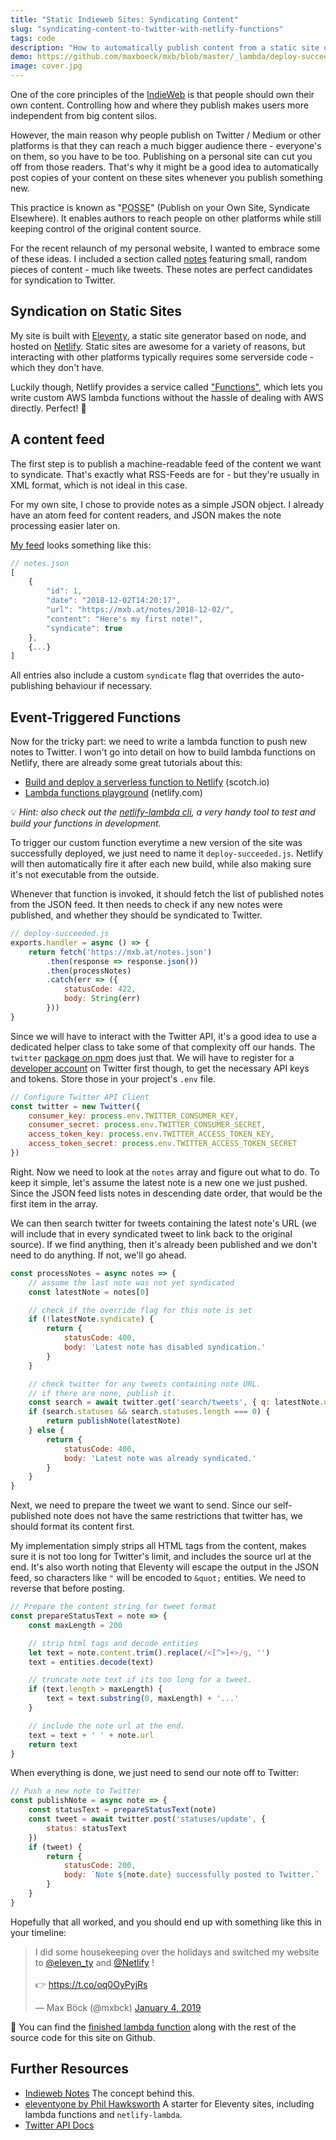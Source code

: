 ```yaml
---
title: "Static Indieweb Sites: Syndicating Content"
slug: "syndicating-content-to-twitter-with-netlify-functions"
tags: code
description: "How to automatically publish content from a static site on Twitter, using Eleventy and Netlify's lambda functions."
demo: https://github.com/maxboeck/mxb/blob/master/_lambda/deploy-succeeded.js
image: cover.jpg
---
```


<p class="lead">One of the core principles of the <a href="https://indieweb.org/">IndieWeb</a> is that people should own their own content. Controlling how and where they publish makes users more independent from big content silos.</p>

However, the main reason why people publish on Twitter / Medium or other platforms is that they can reach a much bigger audience there - everyone's on them, so you have to be too. Publishing on a personal site can cut you off from those readers. That's why it might be a good idea to automatically post copies of your content on these sites whenever you publish something new.

This practice is known as "<abbr title="Publish on Own Site, Syndicate Elsewhere">POSSE</abbr>" (Publish on your Own Site, Syndicate Elsewhere). It enables authors to reach people on other platforms while still keeping control of the original content source.

For the recent relaunch of my personal website, I wanted to embrace some of these ideas. I included a section called [notes](/notes) featuring small, random pieces of content - much like tweets. These notes are perfect candidates for syndication to Twitter.

## Syndication on Static Sites

My site is built with [Eleventy](https://11ty.io), a static site generator based on node, and hosted on [Netlify](https://netlify.com). Static sites are awesome for a variety of reasons, but interacting with other platforms typically requires some serverside code - which they don't have. 

Luckily though, Netlify provides a service called ["Functions"](https://www.netlify.com/docs/functions/), which lets you write custom AWS lambda functions without the hassle of dealing with AWS directly. Perfect! 🤘

## A content feed

The first step is to publish a machine-readable feed of the content we want to syndicate. That's exactly what RSS-Feeds are for - but they're usually in XML format, which is not ideal in this case.

For my own site, I chose to provide notes as a simple JSON object. I already have an atom feed for content readers, and JSON makes the note processing easier later on.

[My feed](https://mxb.at/notes.json) looks something like this:

```js
// notes.json
[
    {
        "id": 1,
        "date": "2018-12-02T14:20:17",
        "url": "https://mxb.at/notes/2018-12-02/",
        "content": "Here's my first note!",
        "syndicate": true
    },
    {...}
]
```

All entries also include a custom `syndicate` flag that overrides the auto-publishing behaviour if necessary.

## Event-Triggered Functions

Now for the tricky part: we need to write a lambda function to push new notes to Twitter. I won't go into detail on how to build lambda functions on Netlify, there are already some great tutorials about this:

* [Build and deploy a serverless function to Netlify](https://scotch.io/tutorials/build-and-deploy-a-serverless-function-to-netlify) (scotch.io)
* [Lambda functions playground](https://functions-playground.netlify.com/) (netlify.com)

💡 _Hint: also check out the [netlify-lambda cli](https://www.npmjs.com/package/netlify-lambda), a very handy tool to test and build your functions in development._

To trigger our custom function everytime a new version of the site was successfully deployed, we just need to name it `deploy-succeeded.js`. Netlify will then automatically fire it after each new build, while also making sure it's not executable from the outside.

Whenever that function is invoked, it should fetch the list of published notes from the JSON feed. It then needs to check if any new notes were published, and whether they should be syndicated to Twitter.

```js
// deploy-succeeded.js
exports.handler = async () => {
    return fetch('https://mxb.at/notes.json')
        .then(response => response.json())
        .then(processNotes)
        .catch(err => ({
            statusCode: 422,
            body: String(err)
        }))
}
```

Since we will have to interact with the Twitter API, it's a good idea to use a dedicated helper class to take some of that complexity off our hands. The `twitter` [package on npm](https://www.npmjs.com/package/twitter) does just that. We will have to register for a [developer account](https://apps.twitter.com/) on Twitter first though, to get the necessary API keys and tokens. Store those in your project's `.env` file.

```js
// Configure Twitter API Client
const twitter = new Twitter({
    consumer_key: process.env.TWITTER_CONSUMER_KEY,
    consumer_secret: process.env.TWITTER_CONSUMER_SECRET,
    access_token_key: process.env.TWITTER_ACCESS_TOKEN_KEY,
    access_token_secret: process.env.TWITTER_ACCESS_TOKEN_SECRET
})
```

Right. Now we need to look at the `notes` array and figure out what to do. To keep it simple, let's assume the latest note is a new one we just pushed. Since the JSON feed lists notes in descending date order, that would be the first item in the array.

We can then search twitter for tweets containing the latest note's URL (we will include that in every syndicated tweet to link back to the original source). If we find anything, then it's already been published and we don't need to do anything. If not, we'll go ahead.

```js
const processNotes = async notes => {
    // assume the last note was not yet syndicated
    const latestNote = notes[0]

    // check if the override flag for this note is set
    if (!latestNote.syndicate) {
        return {
            statusCode: 400,
            body: 'Latest note has disabled syndication.'
        }
    }

    // check twitter for any tweets containing note URL.
    // if there are none, publish it.
    const search = await twitter.get('search/tweets', { q: latestNote.url })
    if (search.statuses && search.statuses.length === 0) {
        return publishNote(latestNote)
    } else {
        return {
            statusCode: 400,
            body: 'Latest note was already syndicated.'
        }
    }
}
```

Next, we need to prepare the tweet we want to send. Since our self-published note does not have the same restrictions that twitter has, we should format its content first. 

My implementation simply strips all HTML tags from the content, makes sure it is not too long for Twitter's limit, and includes the source url at the end. It's also worth noting that Eleventy will escape the output in the JSON feed, so characters like `"` will be encoded to `&quot;` entities. We need to reverse that before posting. 

```js
// Prepare the content string for tweet format
const prepareStatusText = note => {
    const maxLength = 200

    // strip html tags and decode entities
    let text = note.content.trim().replace(/<[^>]+>/g, '')
    text = entities.decode(text)

    // truncate note text if its too long for a tweet.
    if (text.length > maxLength) {
        text = text.substring(0, maxLength) + '...'
    }

    // include the note url at the end.
    text = text + ' ' + note.url
    return text
}
```

When everything is done, we just need to send our note off to Twitter:

```js
// Push a new note to Twitter
const publishNote = async note => {
    const statusText = prepareStatusText(note)
    const tweet = await twitter.post('statuses/update', {
        status: statusText
    })
    if (tweet) {
        return {
            statusCode: 200,
            body: `Note ${note.date} successfully posted to Twitter.`
        }
    }
}
```

Hopefully that all worked, and you should end up with something like this in your timeline:

<blockquote class="twitter-tweet" data-lang="de"><p lang="en" dir="ltr">I did some housekeeping over the holidays and switched my website to <a href="https://twitter.com/eleven_ty?ref_src=twsrc%5Etfw">@eleven_ty</a> and <a href="https://twitter.com/Netlify?ref_src=twsrc%5Etfw">@Netlify</a> !<br><br>👉 <a href="https://t.co/oq0OyPyjRs">https://t.co/oq0OyPyjRs</a></p>&mdash; Max Böck (@mxbck) <a href="https://twitter.com/mxbck/status/1081178633513910272?ref_src=twsrc%5Etfw">January 4, 2019</a></blockquote>

🎉 You can find the [finished lambda function](https://github.com/maxboeck/mxb/blob/master/_lambda/deploy-succeeded.js) along with the rest of the source code for this site on Github.

## Further Resources

* [Indieweb Notes](https://indieweb.org/note) The concept behind this.
* [eleventyone by Phil Hawksworth](https://github.com/philhawksworth/eleventyone) A starter for Eleventy sites, including lambda functions and `netlify-lambda`.
* [Twitter API Docs](https://developer.twitter.com/en/docs/tweets/post-and-engage/api-reference/post-statuses-update.html)